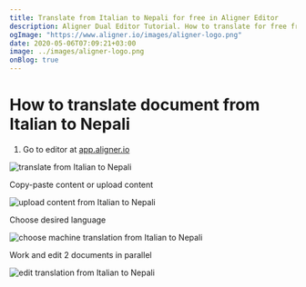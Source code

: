 ```yaml
---
title: Translate from Italian to Nepali for free in Aligner Editor
description: Aligner Dual Editor Tutorial. How to translate for free from Italian to Nepali. Aligner is multilingual document management platform. 
ogImage: "https://www.aligner.io/images/aligner-logo.png"
date: 2020-05-06T07:09:21+03:00
image: ../images/aligner-logo.png
onBlog: true
---
```


# How to translate document from Italian to Nepali

1. Go to editor at [app.aligner.io](https://app.aligner.io "Aligner App web page")

![translate from Italian to Nepali](../aligner-blank-editor.png "translate from Italian to Nepali")

Copy-paste content or upload content

![upload content from Italian to Nepali](../aligner-uploaded-document.png "upload content from Italian to Nepali")

Choose desired language

![choose machine translation from Italian to Nepali](../aligner-language-dropdown.png "choose machine translation from Italian to Nepali")

Work and edit 2 documents in parallel

![edit translation from Italian to Nepali](../aligner-double-sitded-editor.png "edit translation from Italian to Nepali")

